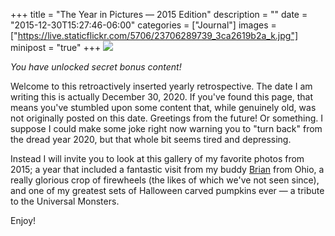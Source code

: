 +++
title = "The Year in Pictures — 2015 Edition"
description = ""
date = "2015-12-30T15:27:46-06:00"
categories = ["Journal"]
images = ["https://live.staticflickr.com/5706/23706289739_3ca2619b2a_k.jpg"]
minipost = "true"
+++
[![](https://live.staticflickr.com/5706/23706289739_3ca2619b2a_k.jpg)](https://www.flickr.com/photos/tobyjmarks/sets/72157662813734772/)

*You have unlocked secret bonus content!*

Welcome to this retroactively inserted yearly retrospective. The date I am writing this is actually December 30, 2020. If you've found this page, that means you've stumbled upon some content that, while genuinely old, was not originally posted on this date. Greetings from the future! Or something. I suppose I could make some joke right now warning you to "turn back" from the dread year 2020, but that whole bit seems tired and depressing.

Instead I will invite you to look at this gallery of my favorite photos from 2015; a year that included a fantastic visit from my buddy [Brian](http://reviewtheworld.com/) from Ohio, a really glorious crop of firewheels (the likes of which we've not seen since), and one of my greatest sets of Halloween carved pumpkins ever — a tribute to the Universal Monsters. 

Enjoy!
